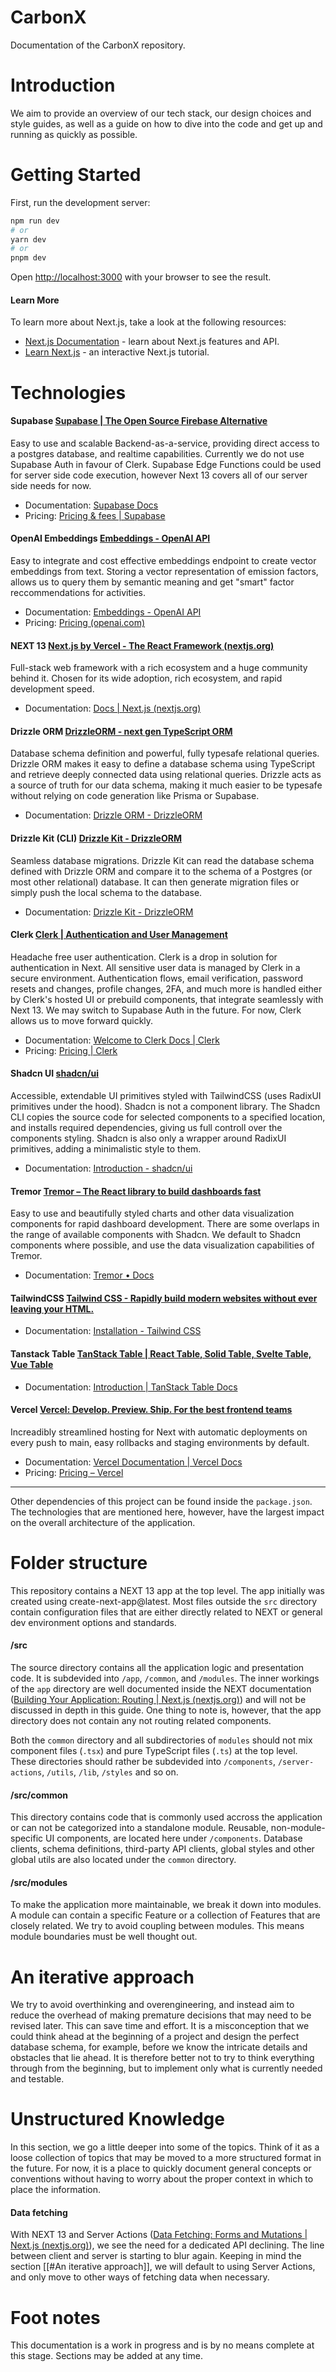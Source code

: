 # CarbonX
Documentation of the CarbonX repository.

# Introduction
We aim to provide an overview of our tech stack, our design choices and style guides, as well as a guide on how to dive into the code and get up and running as quickly as possible.

# Getting Started
First, run the development server:

```bash
npm run dev
# or
yarn dev
# or
pnpm dev
```

Open [http://localhost:3000](http://localhost:3000) with your browser to see the result.
#### Learn More
To learn more about Next.js, take a look at the following resources:
- [Next.js Documentation](https://nextjs.org/docs) - learn about Next.js features and API.
- [Learn Next.js](https://nextjs.org/learn) - an interactive Next.js tutorial.

# Technologies

#### Supabase [Supabase | The Open Source Firebase Alternative](https://supabase.com/)
Easy to use and scalable Backend-as-a-service, providing direct access to a postgres database, and realtime capabilities. Currently we do not use Supabase Auth in favour of Clerk. Supabase Edge Functions could be used for server side code execution, however Next 13 covers all of our server side needs for now.
- Documentation: [Supabase Docs](https://supabase.com/docs)
- Pricing: [Pricing & fees | Supabase](https://supabase.com/pricing)
#### OpenAI Embeddings [Embeddings - OpenAI API](https://platform.openai.com/docs/guides/embeddings)
Easy to integrate and cost effective embeddings endpoint to create vector embeddings from text.
Storing a vector representation of emission factors, allows us to query them by semantic meaning and get "smart" factor reccommendations for activities.
- Documentation: [Embeddings - OpenAI API](https://platform.openai.com/docs/guides/embeddings)
- Pricing: [Pricing (openai.com)](https://openai.com/pricing)
#### NEXT 13 [Next.js by Vercel - The React Framework (nextjs.org)](https://nextjs.org/)
Full-stack web framework with a rich ecosystem and a huge community behind it.
Chosen for its wide adoption, rich ecosystem, and rapid development speed.
- Documentation: [Docs | Next.js (nextjs.org)](https://nextjs.org/docs)
#### Drizzle ORM [DrizzleORM - next gen TypeScript ORM](https://orm.drizzle.team/)
Database schema definition and powerful, fully typesafe relational queries.
Drizzle ORM makes it easy to define a database schema using TypeScript and retrieve deeply connected data using relational queries. Drizzle acts as a source of truth for our data schema, making it much easier to be typesafe without relying on code generation like Prisma or Supabase.
- Documentation: [Drizzle ORM - DrizzleORM](https://orm.drizzle.team/docs/overview)
#### Drizzle Kit (CLI) [Drizzle Kit - DrizzleORM](https://orm.drizzle.team/kit-docs/overview)
Seamless database migrations.
Drizzle Kit can read the database schema defined with Drizzle ORM and compare it to the schema of a Postgres (or most other relational) database. It can then generate migration files or simply push the local schema to the database.
- Documentation: [Drizzle Kit - DrizzleORM](https://orm.drizzle.team/kit-docs/overview)

#### Clerk [Clerk | Authentication and User Management](https://clerk.com/)
Headache free user authentication.
Clerk is a drop in solution for authentication in Next. All sensitive user data is managed by Clerk in a secure environment. Authentication flows, email verification, password resets and changes, profile changes, 2FA, and much more is handled either by Clerk's hosted UI or prebuild components, that integrate seamlessly with Next 13. We may switch to Supabase Auth in the future. For now, Clerk allows us to move forward quickly.
- Documentation: [Welcome to Clerk Docs | Clerk](https://clerk.com/docs)
- Pricing: [Pricing | Clerk](https://clerk.com/pricing)
#### Shadcn UI [shadcn/ui](https://ui.shadcn.com/)
Accessible, extendable UI primitives styled with TailwindCSS  (uses RadixUI primitives under the hood).
Shadcn is not a component library. The Shadcn CLI copies the source code for selected components to a specified location, and installs required dependencies, giving us full controll over the components styling. Shadcn is also only a wrapper around RadixUI primitives, adding a minimalistic style to them.
- Documentation: [Introduction - shadcn/ui](https://ui.shadcn.com/docs)

#### Tremor [Tremor – The React library to build dashboards fast](https://www.tremor.so/)
Easy to use and beautifully styled charts and other data visualization components for rapid dashboard development. There are some overlaps in the range of available components with Shadcn. We default to Shadcn components where possible, and use the data visualization capabilities of Tremor.
- Documentation: [Tremor • Docs](https://www.tremor.so/docs/getting-started/installation)

#### TailwindCSS [Tailwind CSS - Rapidly build modern websites without ever leaving your HTML.](https://tailwindcss.com/)
- Documentation: [Installation - Tailwind CSS](https://tailwindcss.com/docs/installation)

#### Tanstack Table [TanStack Table | React Table, Solid Table, Svelte Table, Vue Table](https://tanstack.com/table/v8)
- Documentation: [Introduction | TanStack Table Docs](https://tanstack.com/table/v8/docs/guide/introduction)

#### Vercel [Vercel: Develop. Preview. Ship. For the best frontend teams](https://vercel.com/)
Increadibly streamlined hosting for Next with automatic deployments on every push to main, easy rollbacks and staging environments by default.
- Documentation: [Vercel Documentation | Vercel Docs](https://vercel.com/docs)
- Pricing: [Pricing – Vercel](https://vercel.com/pricing)

---

Other dependencies of this project can be found inside the `package.json`. The technologies that are mentioned here, however, have the largest impact on the overall architecture of the application.

# Folder structure
This repository contains a NEXT 13 app at the top level. The app initially was created using create-next-app@latest. Most files outside the `src` directory contain configuration files that are either directly related to NEXT or general dev environment options and standards.

#### /src
The source directory contains all the application logic and presentation code.
It is subdevided into `/app`, `/common`, and `/modules`.
The inner workings of the `app` directory are well documented inside the NEXT documentation ([Building Your Application: Routing | Next.js (nextjs.org)](https://nextjs.org/docs/app/building-your-application/routing)) and will not be discussed in depth in this guide. One thing to note is, however, that the app directory does not contain any not routing related components.

Both the `common` directory and all subdirectories of `modules` should not mix component files (`.tsx`) and pure TypeScript files (`.ts`) at the top level. These directories should rather be subdevided into `/components`, `/server-actions`, `/utils`, `/lib`, `/styles` and so on.

#### /src/common
This directory contains code that is commonly used accross the application or can not be categorized into a standalone module. Reusable, non-module-specific UI components, are located here under `/components`. Database clients, schema definitions, third-party API clients, global styles and other global utils are also located under the `common` directory.

#### /src/modules
To make the application more maintainable, we break it down into modules. A module can contain a specific Feature or a collection of Features that are closely related. We try to avoid coupling between modules. This means module boundaries must be well thought out.

# An iterative approach
We try to avoid overthinking and overengineering, and instead aim to reduce the overhead of making premature decisions that may need to be revised later. This can save time and effort.
It is a misconception that we could think ahead at the beginning of a project and design the perfect database schema, for example, before we know the intricate details and obstacles that lie ahead. It is therefore better not to try to think everything through from the beginning, but to implement only what is currently needed and testable.

# Unstructured Knowledge
In this section, we go a little deeper into some of the topics. Think of it as a loose collection of topics that may be moved to a more structured format in the future. For now, it is a place to quickly document general concepts or conventions without having to worry about the proper context in which to place the information.

#### Data fetching
With NEXT 13 and Server Actions ([Data Fetching: Forms and Mutations | Next.js (nextjs.org)](https://nextjs.org/docs/app/building-your-application/data-fetching/forms-and-mutations)), we see the need for a dedicated API declining. The line between client and server is starting to blur again. Keeping in mind the section [[#An iterative approach]], we will default to using Server Actions, and only move to other ways of fetching data when necessary.

# Foot notes
This documentation is a work in progress and is by no means complete at this stage. Sections may be added at any time.